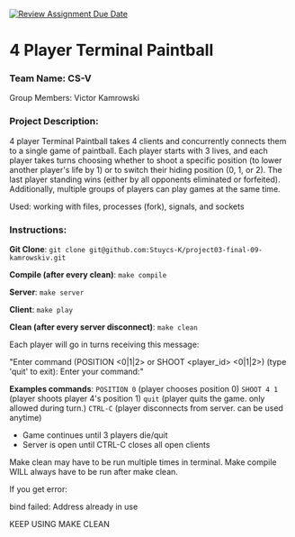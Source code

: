 [![Review Assignment Due Date](https://classroom.github.com/assets/deadline-readme-button-22041afd0340ce965d47ae6ef1cefeee28c7c493a6346c4f15d667ab976d596c.svg)](https://classroom.github.com/a/Vh67aNdh)
# 4 Player Terminal Paintball

### Team Name: CS-V

 Group Members: Victor Kamrowski

### Project Description:

4 player Terminal Paintball takes 4 clients and concurrently connects them to a single game of paintball. Each player starts with 3 lives, and each player takes turns choosing whether to shoot a specific position (to lower another player's life by 1) or to switch their hiding position (0, 1, or 2). The last player standing wins (either by all opponents eliminated or forfeited). Additionally, multiple groups of players can play games at the same time. 

Used: working with files, processes (fork), signals, and sockets

### Instructions:

**Git Clone**:
```git clone git@github.com:Stuycs-K/project03-final-09-kamrowskiv.git```

**Compile (after every clean)**:
```make compile```

**Server**:
```make server```

**Client**:
```make play```

**Clean (after every server disconnect)**:
```make clean```

Each player will go in turns receiving this message:

"Enter command (POSITION <0|1|2> or SHOOT <player_id> <0|1|2>) (type 'quit' to exit): Enter your command:"

**Examples commands**:
```POSITION 0``` (player chooses position 0)
```SHOOT 4 1``` (player shoots player 4's position 1)
```quit``` (player quits the game. only allowed during turn.)
```CTRL-C``` (player disconnects from server. can be used anytime)

- Game continues until 3 players die/quit
- Server is open until CTRL-C closes all open clients

Make clean may have to be run multiple times in terminal. Make compile WILL always have to be run after make clean. 

If you get error:

bind failed: Address already in use

KEEP USING MAKE CLEAN



